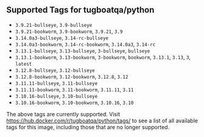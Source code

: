 ## Supported Tags for tugboatqa/python

* `3.9.21-bullseye`, `3.9-bullseye`
* `3.9.21-bookworm`, `3.9-bookworm`, `3.9.21`, `3.9`
* `3.14.0a3-bullseye`, `3.14-rc-bullseye`
* `3.14.0a3-bookworm`, `3.14-rc-bookworm`, `3.14.0a3`, `3.14-rc`
* `3.13.1-bullseye`, `3.13-bullseye`, `3-bullseye`, `bullseye`
* `3.13.1-bookworm`, `3.13-bookworm`, `3-bookworm`, `bookworm`, `3.13.1`, `3.13`, `3`, `latest`
* `3.12.8-bullseye`, `3.12-bullseye`
* `3.12.8-bookworm`, `3.12-bookworm`, `3.12.8`, `3.12`
* `3.11.11-bullseye`, `3.11-bullseye`
* `3.11.11-bookworm`, `3.11-bookworm`, `3.11.11`, `3.11`
* `3.10.16-bullseye`, `3.10-bullseye`
* `3.10.16-bookworm`, `3.10-bookworm`, `3.10.16`, `3.10`

The above tags are currently supported. Visit https://hub.docker.com/r/tugboatqa/python/tags/ to see a list of all available tags for this image, including those that are no longer supported.
